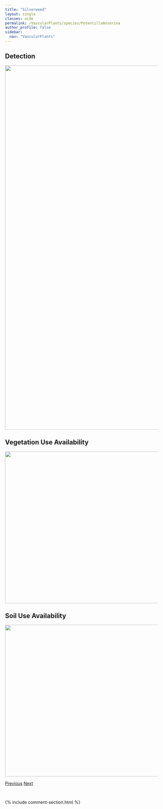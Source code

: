 ```yaml
---
title: "Silverweed"
layout: single
classes: wide
permalink: /VascularPlants/species/PotentillaAnserina
author_profile: false
sidebar:
  nav: "VascularPlants"
---
```


<h2>Detection</h2>

<a href="https://drive.google.com/uc?export=view&id=1jr5nka4slAJN3SnAvRDXwMRBdxonMLKo">
<img src="https://drive.google.com/uc?export=view&id=1jr5nka4slAJN3SnAvRDXwMRBdxonMLKo" height = "1200" width = "800">
</a>


<h2>Vegetation Use Availability</h2>

<a href="https://drive.google.com/uc?export=view&id=1PPww22UdT_TSY_rekeIyZFdDwE0f6GN0">
<img src="https://drive.google.com/uc?export=view&id=1PPww22UdT_TSY_rekeIyZFdDwE0f6GN0" height = "500" width = "1000">
</a>


<h2>Soil Use Availability</h2>

<a href="https://drive.google.com/uc?export=view&id=1iwG7F7-TdfJOCUm81HF-LBnuJgCphr3E">
<img src="https://drive.google.com/uc?export=view&id=1iwG7F7-TdfJOCUm81HF-LBnuJgCphr3E" height = "500" width = "1000">
</a>


<a href="/DevelopmentWebsite/VascularPlants/species/Potentilla" class="pagination--pager" title="Cinquefoils">Previous</a> <a href="/DevelopmentWebsite/VascularPlants/species/PotentillaArgentea" class="pagination--pager" title="Silvery Cinquefoil">Next</a>

<p>&nbsp;</p>

{% include comment-section.html %}
